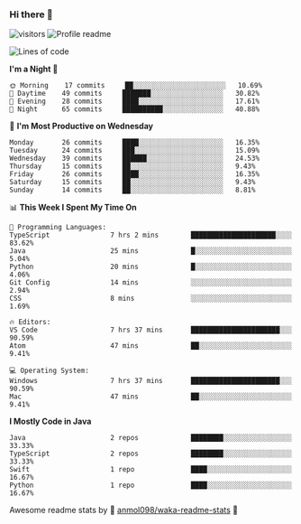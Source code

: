 ### Hi there 👋  
![visitors](https://visitor-badge.laobi.icu/badge?page_id=leverglowh) ![Profile readme](https://github.com/leverglowh/leverglowh/workflows/Profile%20readme/badge.svg?branch=master)

<!--START_SECTION:waka-->
![Lines of code](https://img.shields.io/badge/From%20Hello%20World%20I%27ve%20Written-21106%20lines%20of%20code-blue)

**I'm a Night 🦉** 

```text
🌞 Morning    17 commits     ██░░░░░░░░░░░░░░░░░░░░░░░   10.69% 
🌆 Daytime    49 commits     ███████░░░░░░░░░░░░░░░░░░   30.82% 
🌃 Evening    28 commits     ████░░░░░░░░░░░░░░░░░░░░░   17.61% 
🌙 Night      65 commits     ██████████░░░░░░░░░░░░░░░   40.88%

```
📅 **I'm Most Productive on Wednesday** 

```text
Monday       26 commits     ████░░░░░░░░░░░░░░░░░░░░░   16.35% 
Tuesday      24 commits     ███░░░░░░░░░░░░░░░░░░░░░░   15.09% 
Wednesday    39 commits     ██████░░░░░░░░░░░░░░░░░░░   24.53% 
Thursday     15 commits     ██░░░░░░░░░░░░░░░░░░░░░░░   9.43% 
Friday       26 commits     ████░░░░░░░░░░░░░░░░░░░░░   16.35% 
Saturday     15 commits     ██░░░░░░░░░░░░░░░░░░░░░░░   9.43% 
Sunday       14 commits     ██░░░░░░░░░░░░░░░░░░░░░░░   8.81%

```


📊 **This Week I Spent My Time On** 

```text
💬 Programming Languages: 
TypeScript               7 hrs 2 mins        █████████████████████░░░░   83.62% 
Java                     25 mins             █░░░░░░░░░░░░░░░░░░░░░░░░   5.04% 
Python                   20 mins             █░░░░░░░░░░░░░░░░░░░░░░░░   4.06% 
Git Config               14 mins             ░░░░░░░░░░░░░░░░░░░░░░░░░   2.94% 
CSS                      8 mins              ░░░░░░░░░░░░░░░░░░░░░░░░░   1.69%

🔥 Editors: 
VS Code                  7 hrs 37 mins       ██████████████████████░░░   90.59% 
Atom                     47 mins             ██░░░░░░░░░░░░░░░░░░░░░░░   9.41%

💻 Operating System: 
Windows                  7 hrs 37 mins       ██████████████████████░░░   90.59% 
Mac                      47 mins             ██░░░░░░░░░░░░░░░░░░░░░░░   9.41%

```

**I Mostly Code in Java** 

```text
Java                     2 repos             ████████░░░░░░░░░░░░░░░░░   33.33% 
TypeScript               2 repos             ████████░░░░░░░░░░░░░░░░░   33.33% 
Swift                    1 repo              ████░░░░░░░░░░░░░░░░░░░░░   16.67% 
Python                   1 repo              ████░░░░░░░░░░░░░░░░░░░░░   16.67%

```



<!--END_SECTION:waka-->


Awesome readme stats by :star2: [anmol098/waka-readme-stats](https://github.com/anmol098/waka-readme-stats) :star2:
